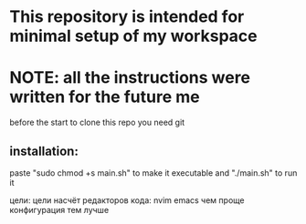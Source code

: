 # This repository is intended for minimal setup of my workspace
# NOTE: all the instructions were written for the future me
before the start to clone this repo you need git

## installation:
paste "sudo chmod +s main.sh" to make it executable and
"./main.sh"  to run it

цели: 
цели насчёт редакторов кода:
nvim emacs чем проще конфигурация тем лучше
